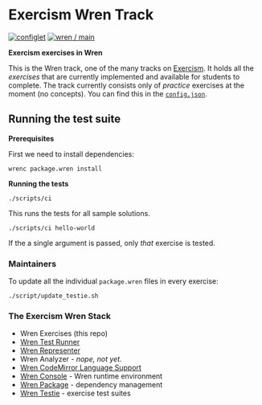 # Exercism Wren Track

[![configlet](https://github.com/exercism/wren/workflows/configlet/badge.svg)](https://github.com/exercism/wren/actions?query=workflow%3Aconfiglet)
[![wren / main](https://github.com/exercism/wren/workflows/wren%20/%20main/badge.svg)](https://github.com/exercism/wren/actions?query=workflow%3A%22wren+%2F+main%22)


**Exercism exercises in Wren**

This is the Wren track, one of the many tracks on [Exercism][web-exercism].
It holds all the _exercises_ that are currently implemented and available for students to complete.
The track currently consists only of _practice_ exercises at the moment (no concepts).
You can find this in the [`config.json`][file-config].


<!--
TODO: need CONTRIBUTING.md
## Tools

See [CONTRIBUTING.md][file-contributing] for a list of requirements to contribute to this track.
It also has a list of tools you can use, of which the `test` tool is one of them.
-->

## Running the test suite

**Prerequisites**

First we need to install dependencies:

```
wrenc package.wren install
```

**Running the tests**

```shell
./scripts/ci
```

This runs the tests for all sample solutions.

```shell
./scripts/ci hello-world
```

If the a single argument is passed, only _that_ exercise is tested.

### Maintainers

To update all the individual `package.wren` files in every exercise:

```
./script/update_testie.sh
```

### The Exercism Wren Stack

- Wren Exercises (this repo)
- [Wren Test Runner](https://github.com/exercism/wren-test-runner)
- [Wren Representer](https://github.com/exercism/wren-representer)
- Wren Analyzer - *nope, not yet.*
- [Wren CodeMirror Language Support](https://github.com/exercism/codemirror-lang-wren)
- [Wren Console](https://github.com/joshgoebel/wren-console) - Wren runtime environment
- [Wren Package](https://github.com/joshgoebel/wren-package) - dependency management
- [Wren Testie](https://github.com/joshgoebel/wren-testie) - exercise test suites


[web-exercism]: https://exercism.io
[file-config]: https://github.com/exercism/wren/blob/main/config.json
[file-contributing]: https://github.com/exercism/wren/blob/main/CONTRIBUTING.md
